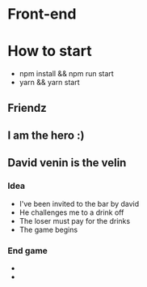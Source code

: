 # Front-end


# How to start

- npm install && npm run start
- yarn && yarn start


## Friendz

## I am the hero :)
## David venin is the velin

### Idea

- I've been invited to the bar by david
- He challenges me to a drink off
- The loser must pay for the drinks
- The game begins

### End game

- 
-
